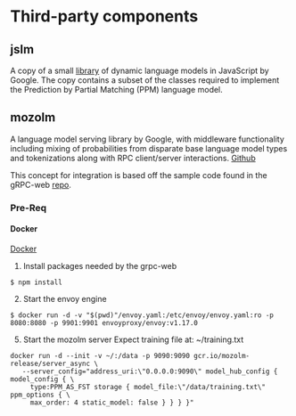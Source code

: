 # Third-party components

## jslm

A copy of a small
[library](https://github.com/google-research/google-research/tree/master/jslm)
of dynamic language models in JavaScript by Google.  The copy contains a subset
of the classes required to implement the Prediction by Partial Matching (PPM)
language model.

## mozolm
A language model serving library by Google, with middleware functionality
including mixing of probabilities from disparate base language model types and tokenizations along with RPC client/server interactions.
[Github](https://github.com/google-research/google-research/mozolm)

This concept for integration is based off the sample code found in the gRPC-web
[repo](https://github.com/grpc/grpc-web).

### Pre-Req
#### Docker
[Docker](https://www.docker.com)

1. Install packages needed by the grpc-web
```
$ npm install
```
2. Start the envoy engine
```
$ docker run -d -v "$(pwd)"/envoy.yaml:/etc/envoy/envoy.yaml:ro -p 8080:8080 -p 9901:9901 envoyproxy/envoy:v1.17.0
```
5. Start the mozolm server
Expect training file at: ~/training.txt
```
docker run -d --init -v ~/:/data -p 9090:9090 gcr.io/mozolm-release/server_async \
   --server_config="address_uri:\"0.0.0.0:9090\" model_hub_config { model_config { \
     type:PPM_AS_FST storage { model_file:\"/data/training.txt\" ppm_options { \
     max_order: 4 static_model: false } } } }"
```
